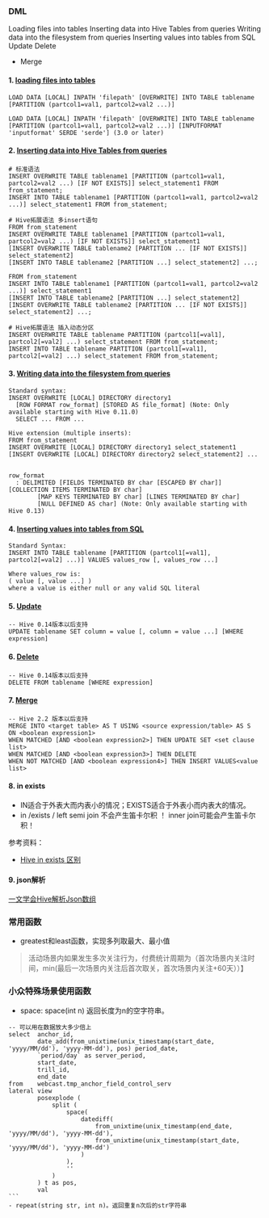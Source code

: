 ### DML
Loading files into tables
Inserting data into Hive Tables from queries
Writing data into the filesystem from queries
Inserting values into tables from SQL
Update
Delete
- Merge

#### 1. [loading files into tables](https://cwiki.apache.org/confluence/display/Hive/LanguageManual+DML#LanguageManualDML-Loadingfilesintotables)
```
LOAD DATA [LOCAL] INPATH 'filepath' [OVERWRITE] INTO TABLE tablename [PARTITION (partcol1=val1, partcol2=val2 ...)]
 
LOAD DATA [LOCAL] INPATH 'filepath' [OVERWRITE] INTO TABLE tablename [PARTITION (partcol1=val1, partcol2=val2 ...)] [INPUTFORMAT 'inputformat' SERDE 'serde'] (3.0 or later)
```

#### 2. [Inserting data into Hive Tables from queries](https://cwiki.apache.org/confluence/display/Hive/LanguageManual+DML#LanguageManualDML-InsertingdataintoHiveTablesfromqueries)
```
# 标准语法
INSERT OVERWRITE TABLE tablename1 [PARTITION (partcol1=val1, partcol2=val2 ...) [IF NOT EXISTS]] select_statement1 FROM from_statement;
INSERT INTO TABLE tablename1 [PARTITION (partcol1=val1, partcol2=val2 ...)] select_statement1 FROM from_statement;

# Hive拓展语法 多insert语句
FROM from_statement
INSERT OVERWRITE TABLE tablename1 [PARTITION (partcol1=val1, partcol2=val2 ...) [IF NOT EXISTS]] select_statement1
[INSERT OVERWRITE TABLE tablename2 [PARTITION ... [IF NOT EXISTS]] select_statement2]
[INSERT INTO TABLE tablename2 [PARTITION ...] select_statement2] ...;

FROM from_statement
INSERT INTO TABLE tablename1 [PARTITION (partcol1=val1, partcol2=val2 ...)] select_statement1
[INSERT INTO TABLE tablename2 [PARTITION ...] select_statement2]
[INSERT OVERWRITE TABLE tablename2 [PARTITION ... [IF NOT EXISTS]] select_statement2] ...;
 
# Hive拓展语法 插入动态分区
INSERT OVERWRITE TABLE tablename PARTITION (partcol1[=val1], partcol2[=val2] ...) select_statement FROM from_statement;
INSERT INTO TABLE tablename PARTITION (partcol1[=val1], partcol2[=val2] ...) select_statement FROM from_statement;
```

#### 3. [Writing data into the filesystem from queries](https://cwiki.apache.org/confluence/display/Hive/LanguageManual+DML#LanguageManualDML-Writingdataintothefilesystemfromqueries)
```
Standard syntax:
INSERT OVERWRITE [LOCAL] DIRECTORY directory1
  [ROW FORMAT row_format] [STORED AS file_format] (Note: Only available starting with Hive 0.11.0)
  SELECT ... FROM ...
 
Hive extension (multiple inserts):
FROM from_statement
INSERT OVERWRITE [LOCAL] DIRECTORY directory1 select_statement1
[INSERT OVERWRITE [LOCAL] DIRECTORY directory2 select_statement2] ...
 
  
row_format
  : DELIMITED [FIELDS TERMINATED BY char [ESCAPED BY char]] [COLLECTION ITEMS TERMINATED BY char]
        [MAP KEYS TERMINATED BY char] [LINES TERMINATED BY char]
        [NULL DEFINED AS char] (Note: Only available starting with Hive 0.13)
```

#### 4. [Inserting values into tables from SQL](https://cwiki.apache.org/confluence/display/Hive/LanguageManual+DML#LanguageManualDML-InsertingvaluesintotablesfromSQL)
```
Standard Syntax:
INSERT INTO TABLE tablename [PARTITION (partcol1[=val1], partcol2[=val2] ...)] VALUES values_row [, values_row ...]
  
Where values_row is:
( value [, value ...] )
where a value is either null or any valid SQL literal
```

#### 5. [Update](https://cwiki.apache.org/confluence/display/Hive/LanguageManual+DML#LanguageManualDML-Update)
```
-- Hive 0.14版本以后支持
UPDATE tablename SET column = value [, column = value ...] [WHERE expression]
```

#### 6. [Delete](https://cwiki.apache.org/confluence/display/Hive/LanguageManual+DML#LanguageManualDML-Delete)
```
-- Hive 0.14版本以后支持
DELETE FROM tablename [WHERE expression]
```

#### 7. [Merge](https://cwiki.apache.org/confluence/display/Hive/LanguageManual+DML#LanguageManualDML-Merge)
```
-- Hive 2.2 版本以后支持
MERGE INTO <target table> AS T USING <source expression/table> AS S
ON <boolean expression1>
WHEN MATCHED [AND <boolean expression2>] THEN UPDATE SET <set clause list>
WHEN MATCHED [AND <boolean expression3>] THEN DELETE
WHEN NOT MATCHED [AND <boolean expression4>] THEN INSERT VALUES<value list>
```


#### 8. in exists
- IN适合于外表大而内表小的情况；EXISTS适合于外表小而内表大的情况。
- in  /exists / left semi join 不会产生笛卡尔积 ！  inner join可能会产生笛卡尔积！

参考资料：
- [Hive in exists 区别](https://blog.csdn.net/u010002184/article/details/112426404)


#### 9. json解析

[一文学会Hive解析Json数组](https://www.51cto.com/article/660074.html)


### 常用函数
- greatest和least函数，实现多列取最大、最小值
> 活动场景内如果发生多次关注行为，付费统计周期为（首次场景内关注时间，min(最后一次场景内关注后首次取关，首次场景内关注+60天））】


### 小众特殊场景使用函数
- space: space(int n) 返回长度为n的空字符串。
````
-- 可以用在数据放大多少倍上
select  anchor_id,
        date_add(from_unixtime(unix_timestamp(start_date, 'yyyy/MM/dd'), 'yyyy-MM-dd'), pos) period_date,
        `period/day` as server_period,
        start_date,
        trill_id,
        end_date
from    webcast.tmp_anchor_field_control_serv
lateral view
        posexplode (
            split (
                space(
                    datediff(
                        from_unixtime(unix_timestamp(end_date, 'yyyy/MM/dd'), 'yyyy-MM-dd'),
                        from_unixtime(unix_timestamp(start_date, 'yyyy/MM/dd'), 'yyyy-MM-dd')
                    )
                ),
                ''
            )
        ) t as pos,
        val
```
- repeat(string str, int n)。返回重复n次后的str字符串


